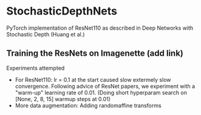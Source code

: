 # StochasticDepthNets
PyTorch implementation of ResNet110 as described in Deep Networks with Stochastic Depth (Huang et al.)

## Training the ResNets on Imagenette (add link)

Experiments attempted
- For ResNet110: lr = 0.1 at the start caused slow extermely slow convergence. Following advice of ResNet papers, we experiment with a "warm-up" learning rate of 0.01. (Doing short hyperparam search on [None, 2, 8, 15] warmup steps at 0.01)
- More data augmentation: Adding randomaffine transforms 

